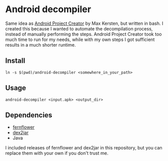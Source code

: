 # Android decompiler

Same idea as [Android Project Creator](https://github.com/ThisIsLibra/AndroidProjectCreator) by Max Kersten, but written in bash.
I created this because I wanted to automate the decompilation process, instead of manually performing the steps.
Android Project Creator took too much time to run for my needs, while with my own steps I got sufficient results in a much shorter runtime.

## Install

```
ln -s $(pwd)/android-decompiler <somewhere_in_your_path>
```

## Usage

```
android-decompiler <input.apk> <output_dir>
```

## Dependencies

* [fernflower](https://github.com/fesh0r/fernflower)
* [dex2jar](https://github.com/pxb1988/dex2jar)
* Java

I included releases of fernflower and dex2jar in this repository, but you can replace them with your own if you don't trust me.
